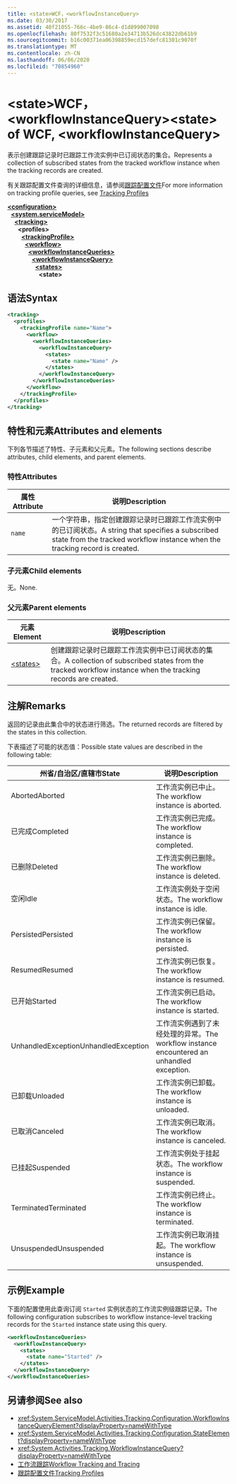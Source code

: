 ```yaml
---
title: <state>WCF，<workflowInstanceQuery>
ms.date: 03/30/2017
ms.assetid: 40f21055-766c-4be9-86c4-d1d899007098
ms.openlocfilehash: 80f7532f3c51680a2e34713b526dc43822db61b9
ms.sourcegitcommit: b16c00371ea06398859ecd157defc81301c9070f
ms.translationtype: MT
ms.contentlocale: zh-CN
ms.lasthandoff: 06/06/2020
ms.locfileid: "70854960"
---
```

# <a name="state-of-wcf-workflowinstancequery"></a><span data-ttu-id="3102c-102">\<state>WCF，\<workflowInstanceQuery></span><span class="sxs-lookup"><span data-stu-id="3102c-102">\<state> of WCF, \<workflowInstanceQuery></span></span>
<span data-ttu-id="3102c-103">表示创建跟踪记录时已跟踪工作流实例中已订阅状态的集合。</span><span class="sxs-lookup"><span data-stu-id="3102c-103">Represents a collection of subscribed states from the tracked workflow instance when the tracking records are created.</span></span>  
  
 <span data-ttu-id="3102c-104">有关跟踪配置文件查询的详细信息，请参阅[跟踪配置文件](../../../windows-workflow-foundation/tracking-profiles.md)</span><span class="sxs-lookup"><span data-stu-id="3102c-104">For more information on tracking profile queries, see [Tracking Profiles](../../../windows-workflow-foundation/tracking-profiles.md)</span></span>  
  
[**\<configuration>**](../configuration-element.md)\
&nbsp;&nbsp;[**\<system.serviceModel>**](system-servicemodel.md)\
&nbsp;&nbsp;&nbsp;&nbsp;[**\<tracking>**](tracking-of-wcf.md)\
&nbsp;&nbsp;&nbsp;&nbsp;&nbsp;&nbsp;**\<profiles>**\
&nbsp;&nbsp;&nbsp;&nbsp;&nbsp;&nbsp;&nbsp;&nbsp;[**\<trackingProfile>**](trackingprofile-of-wcf.md)\
&nbsp;&nbsp;&nbsp;&nbsp;&nbsp;&nbsp;&nbsp;&nbsp;&nbsp;&nbsp;[**\<workflow>**](workflow-of-wcf.md)\
&nbsp;&nbsp;&nbsp;&nbsp;&nbsp;&nbsp;&nbsp;&nbsp;&nbsp;&nbsp;&nbsp;&nbsp;[**\<workflowInstanceQueries>**](workflowinstancequeries-of-wcf.md)\
&nbsp;&nbsp;&nbsp;&nbsp;&nbsp;&nbsp;&nbsp;&nbsp;&nbsp;&nbsp;&nbsp;&nbsp;&nbsp;&nbsp;[**\<workflowInstanceQuery>**](workflowinstancequery-of-wcf.md)\
&nbsp;&nbsp;&nbsp;&nbsp;&nbsp;&nbsp;&nbsp;&nbsp;&nbsp;&nbsp;&nbsp;&nbsp;&nbsp;&nbsp;&nbsp;&nbsp;[**\<states>**](states-of-wcf-workflowinstancequery.md)\
&nbsp;&nbsp;&nbsp;&nbsp;&nbsp;&nbsp;&nbsp;&nbsp;&nbsp;&nbsp;&nbsp;&nbsp;&nbsp;&nbsp;&nbsp;&nbsp;&nbsp;&nbsp;**\<state>**  
  
## <a name="syntax"></a><span data-ttu-id="3102c-105">语法</span><span class="sxs-lookup"><span data-stu-id="3102c-105">Syntax</span></span>  
  
```xml  
<tracking>
  <profiles>
    <trackingProfile name="Name">
      <workflow>
        <workflowInstanceQueries>
          <workflowInstanceQuery>
            <states>
              <state name="Name" />
            </states>
          </workflowInstanceQuery>
        </workflowInstanceQueries>
      </workflow>
    </trackingProfile>
  </profiles>
</tracking>
```  
  
## <a name="attributes-and-elements"></a><span data-ttu-id="3102c-106">特性和元素</span><span class="sxs-lookup"><span data-stu-id="3102c-106">Attributes and elements</span></span>

<span data-ttu-id="3102c-107">下列各节描述了特性、子元素和父元素。</span><span class="sxs-lookup"><span data-stu-id="3102c-107">The following sections describe attributes, child elements, and parent elements.</span></span>
  
### <a name="attributes"></a><span data-ttu-id="3102c-108">特性</span><span class="sxs-lookup"><span data-stu-id="3102c-108">Attributes</span></span>

|<span data-ttu-id="3102c-109">属性</span><span class="sxs-lookup"><span data-stu-id="3102c-109">Attribute</span></span>|<span data-ttu-id="3102c-110">说明</span><span class="sxs-lookup"><span data-stu-id="3102c-110">Description</span></span>|  
|---------------|-----------------|  
|`name`|<span data-ttu-id="3102c-111">一个字符串，指定创建跟踪记录时已跟踪工作流实例中的已订阅状态。</span><span class="sxs-lookup"><span data-stu-id="3102c-111">A string that specifies a subscribed state from the tracked workflow instance when the tracking record is created.</span></span>|  
  
### <a name="child-elements"></a><span data-ttu-id="3102c-112">子元素</span><span class="sxs-lookup"><span data-stu-id="3102c-112">Child elements</span></span>

<span data-ttu-id="3102c-113">无。</span><span class="sxs-lookup"><span data-stu-id="3102c-113">None.</span></span>

### <a name="parent-elements"></a><span data-ttu-id="3102c-114">父元素</span><span class="sxs-lookup"><span data-stu-id="3102c-114">Parent elements</span></span>

|<span data-ttu-id="3102c-115">元素</span><span class="sxs-lookup"><span data-stu-id="3102c-115">Element</span></span>|<span data-ttu-id="3102c-116">说明</span><span class="sxs-lookup"><span data-stu-id="3102c-116">Description</span></span>|  
|-------------|-----------------|  
|[\<states>](states-of-wcf-workflowinstancequery.md)|<span data-ttu-id="3102c-117">创建跟踪记录时已跟踪工作流实例中已订阅状态的集合。</span><span class="sxs-lookup"><span data-stu-id="3102c-117">A collection of subscribed states from the tracked workflow instance when the tracking records are created.</span></span>|  
  
## <a name="remarks"></a><span data-ttu-id="3102c-118">注解</span><span class="sxs-lookup"><span data-stu-id="3102c-118">Remarks</span></span>  

<span data-ttu-id="3102c-119">返回的记录由此集合中的状态进行筛选。</span><span class="sxs-lookup"><span data-stu-id="3102c-119">The returned records are filtered by the states in this collection.</span></span>  
  
<span data-ttu-id="3102c-120">下表描述了可能的状态值：</span><span class="sxs-lookup"><span data-stu-id="3102c-120">Possible state values are described in the following table:</span></span>
  
|<span data-ttu-id="3102c-121">州省/自治区/直辖市</span><span class="sxs-lookup"><span data-stu-id="3102c-121">State</span></span>|<span data-ttu-id="3102c-122">说明</span><span class="sxs-lookup"><span data-stu-id="3102c-122">Description</span></span>|  
|-----------|-----------------|  
|<span data-ttu-id="3102c-123">Aborted</span><span class="sxs-lookup"><span data-stu-id="3102c-123">Aborted</span></span>|<span data-ttu-id="3102c-124">工作流实例已中止。</span><span class="sxs-lookup"><span data-stu-id="3102c-124">The workflow instance is aborted.</span></span>|  
|<span data-ttu-id="3102c-125">已完成</span><span class="sxs-lookup"><span data-stu-id="3102c-125">Completed</span></span>|<span data-ttu-id="3102c-126">工作流实例已完成。</span><span class="sxs-lookup"><span data-stu-id="3102c-126">The workflow instance is completed.</span></span>|  
|<span data-ttu-id="3102c-127">已删除</span><span class="sxs-lookup"><span data-stu-id="3102c-127">Deleted</span></span>|<span data-ttu-id="3102c-128">工作流实例已删除。</span><span class="sxs-lookup"><span data-stu-id="3102c-128">The workflow instance is deleted.</span></span>|  
|<span data-ttu-id="3102c-129">空闲</span><span class="sxs-lookup"><span data-stu-id="3102c-129">Idle</span></span>|<span data-ttu-id="3102c-130">工作流实例处于空闲状态。</span><span class="sxs-lookup"><span data-stu-id="3102c-130">The workflow instance is idle.</span></span>|  
|<span data-ttu-id="3102c-131">Persisted</span><span class="sxs-lookup"><span data-stu-id="3102c-131">Persisted</span></span>|<span data-ttu-id="3102c-132">工作流实例已保留。</span><span class="sxs-lookup"><span data-stu-id="3102c-132">The workflow instance is persisted.</span></span>|  
|<span data-ttu-id="3102c-133">Resumed</span><span class="sxs-lookup"><span data-stu-id="3102c-133">Resumed</span></span>|<span data-ttu-id="3102c-134">工作流实例已恢复。</span><span class="sxs-lookup"><span data-stu-id="3102c-134">The workflow instance is resumed.</span></span>|  
|<span data-ttu-id="3102c-135">已开始</span><span class="sxs-lookup"><span data-stu-id="3102c-135">Started</span></span>|<span data-ttu-id="3102c-136">工作流实例已启动。</span><span class="sxs-lookup"><span data-stu-id="3102c-136">The workflow instance is started.</span></span>|  
|<span data-ttu-id="3102c-137">UnhandledException</span><span class="sxs-lookup"><span data-stu-id="3102c-137">UnhandledException</span></span>|<span data-ttu-id="3102c-138">工作流实例遇到了未经处理的异常。</span><span class="sxs-lookup"><span data-stu-id="3102c-138">The workflow instance encountered an unhandled exception.</span></span>|  
|<span data-ttu-id="3102c-139">已卸载</span><span class="sxs-lookup"><span data-stu-id="3102c-139">Unloaded</span></span>|<span data-ttu-id="3102c-140">工作流实例已卸载。</span><span class="sxs-lookup"><span data-stu-id="3102c-140">The workflow instance is unloaded.</span></span>|  
|<span data-ttu-id="3102c-141">已取消</span><span class="sxs-lookup"><span data-stu-id="3102c-141">Canceled</span></span>|<span data-ttu-id="3102c-142">工作流实例已取消。</span><span class="sxs-lookup"><span data-stu-id="3102c-142">The workflow instance is canceled.</span></span>|  
|<span data-ttu-id="3102c-143">已挂起</span><span class="sxs-lookup"><span data-stu-id="3102c-143">Suspended</span></span>|<span data-ttu-id="3102c-144">工作流实例处于挂起状态。</span><span class="sxs-lookup"><span data-stu-id="3102c-144">The workflow instance is suspended.</span></span>|  
|<span data-ttu-id="3102c-145">Terminated</span><span class="sxs-lookup"><span data-stu-id="3102c-145">Terminated</span></span>|<span data-ttu-id="3102c-146">工作流实例已终止。</span><span class="sxs-lookup"><span data-stu-id="3102c-146">The workflow instance is terminated.</span></span>|  
|<span data-ttu-id="3102c-147">Unsuspended</span><span class="sxs-lookup"><span data-stu-id="3102c-147">Unsuspended</span></span>|<span data-ttu-id="3102c-148">工作流实例已取消挂起。</span><span class="sxs-lookup"><span data-stu-id="3102c-148">The workflow instance is unsuspended.</span></span>|  
  
## <a name="example"></a><span data-ttu-id="3102c-149">示例</span><span class="sxs-lookup"><span data-stu-id="3102c-149">Example</span></span>

<span data-ttu-id="3102c-150">下面的配置使用此查询订阅 `Started` 实例状态的工作流实例级跟踪记录。</span><span class="sxs-lookup"><span data-stu-id="3102c-150">The following configuration subscribes to workflow instance-level tracking records for the `Started` instance state using this query.</span></span>  
  
```xml  
<workflowInstanceQueries>
  <workflowInstanceQuery>
    <states>
      <state name="Started" />
    </states>
  </workflowInstanceQuery>
</workflowInstanceQueries>
```  
  
## <a name="see-also"></a><span data-ttu-id="3102c-151">另请参阅</span><span class="sxs-lookup"><span data-stu-id="3102c-151">See also</span></span>

- <xref:System.ServiceModel.Activities.Tracking.Configuration.WorkflowInstanceQueryElement?displayProperty=nameWithType>
- <xref:System.ServiceModel.Activities.Tracking.Configuration.StateElement?displayProperty=nameWithType>
- <xref:System.Activities.Tracking.WorkflowInstanceQuery?displayProperty=nameWithType>
- [<span data-ttu-id="3102c-152">工作流跟踪</span><span class="sxs-lookup"><span data-stu-id="3102c-152">Workflow Tracking and Tracing</span></span>](../../../windows-workflow-foundation/workflow-tracking-and-tracing.md)
- [<span data-ttu-id="3102c-153">跟踪配置文件</span><span class="sxs-lookup"><span data-stu-id="3102c-153">Tracking Profiles</span></span>](../../../windows-workflow-foundation/tracking-profiles.md)
